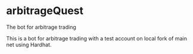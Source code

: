 # arbitrageQuest
The bot for arbitrage trading

This is a bot for arbitrage trading with a test account on local fork of main net using Hardhat.
